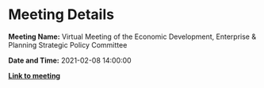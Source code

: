 # Meeting Details

**Meeting Name:** Virtual Meeting of the Economic Development, Enterprise & Planning Strategic Policy Committee

**Date and Time:** 2021-02-08 14:00:00

**<a href="https://www.limerick.ie/council/whats-on/meeting-economic-development-enterprise-planning-strategic-policy-committee" target="_blank">Link to meeting</a>**
